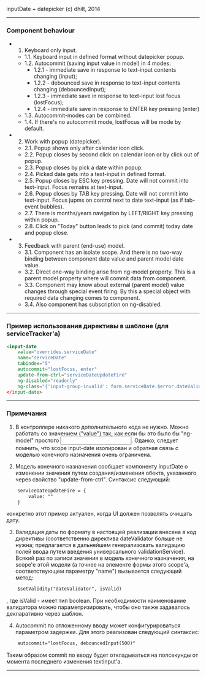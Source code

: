 ﻿inputDate + datepicker
(c) dhilt, 2014

--------------------------------------------------

### Component behaviour

* 1. Keyboard only input.
	+ 1.1. Keyboard input in defined format without datepicker popup.
	+ 1.2. Autocommit (saving input value in model) in 4 modes:
		- 1.2.1 - immediate save in response to text-input contents changing (input);
		- 1.2.2 - debounced save in response to text-input contents changing (debouncedInput);
		- 1.2.3 - immediate save in response to text-input lost focus (lostFocus);
		- 1.2.4 - immediate save in response to ENTER key pressing (enter)
	+ 1.3. Autocommit-modes can be combined.
	+ 1.4. If there's no autocommit mode, lostFocus will be mode by default.

* 2. Work with popup (datepicker).
	+ 2.1. Popup shows only after calendar icon click.
	+ 2.2. Popup closes by second click on calendar icon or by click out of popup.
	+ 2.3. Popup closes by pick a date within popup.
	+ 2.4. Picked date gets into a text-input in defined format.
	+ 2.5. Popup closes by ESC key pressing. Date will not commit into text-input. Focus remains at text-input.
	+ 2.6. Popup closes by TAB key pressing. Date will not commit into text-input. Focus jupms on control next to date text-input (as if tab-event bubbles).
	+ 2.7. There is months/years navigation by LEFT/RIGHT key pressing within popup.
	+ 2.8. Click on "Today" button leads to pick (and commit) today date and popup close.

* 3. Feedback with parent (end-use) model.
	+ 3.1. Component has an isolate scope. And there is no two-way binding between component date value and parent model date value.
	+ 3.2. Direct one-way binding arise from ng-model property. This is a parent model property where will commit data from component.
	+ 3.3. Component may know about external (parent model) value changes through special event firing. By this a special object with required data changing comes to component.
	+ 3.4. Also component has subscription on ng-disabled.

--------------------------------------------------

### Пример использования директивы в шаблоне (для serviceTracker'а)

```html
<input-date
    value="overrides.serviceDate"
    name="serviceDate"
    tabindex="5"
    autocommit="lostFocus, enter"
    update-from-ctrl="serviceDateUpdateFire"
    ng-disabled="readonly"
    ng-class="{'input-group-invalid': form.serviceDate.$error.dateValidator && isFormSubmited}"
</input-date>
```

--------------------------------------------------

### Примечания

1. В контроллере никакого дополнительного кода не нужно. Можно работать со значением ("value") <input-date> так, как если бы это было бы "ng-model" простого <input>. Оданко, следует помнить, что scope input-date изолирован и обратная связь с моделью конечного назначения очень ограничена.

2. Модель конечного назначения сообщает компоненту inputDate о изменении значения путем создания/изменения обекта, указанного через свойство "update-from-ctrl". Синтаксис следующий:

```html
	serviceDateUpdateFire = {
		value: ""
	}
```

конкретно этот пример актуален, когда UI должен позволять очищать дату.

3. Валидация даты по формату в настоящей реализации внесена в код директивы (соответственно директива dateValidator больше не нужна; предлагается в дальнейшем генерализовать валидацию полей ввода путем введения универсального validationService). Всякий раз по записи значения в модель конечного назначения, на scope'е этой модели (а точнее на элементе формы этого scope'а, соответствующем параметру "name") вызывается следующий метод:

```html
	$setValidity("dateValidator", isValid)
```

, где isValid - имеет тип boolean. При необходимости наименование валидатора можно параметризировать, чтобы оно также задавалось декларативно через шаблон.

4. Autocommit по отложенному вводу может конфигурироваться параметром задержки. Для этого реализован следующий синтаксис:

```html
	autocommit="lostFocus, debouncedInput(500)"
```

Таким образом commit по вводу будет откладываться на полсекунды от момента последнего изменения textinput'а.



--------------------------------------------------
